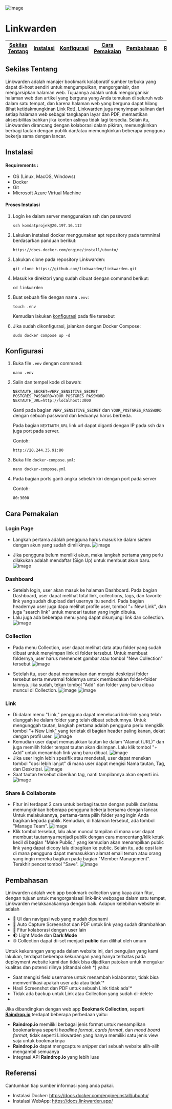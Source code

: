 ![image](https://github.com/rad3nz/mamo-komdat/assets/133312076/5214805f-ec44-4216-be7f-55705b59ae2e)

# Linkwarden

[Sekilas Tentang](#sekilas-tentang) | [Instalasi](#instalasi) | [Konfigurasi](#konfigurasi) | [Cara Pemakaian](#cara-pemakaian) | [Pembahasan](#pembahasan) | [Referensi](#referensi)
:---:|:---:|:---:|:---:|:---:|:---:

## Sekilas Tentang
Linkwarden adalah manajer bookmark kolaboratif sumber terbuka yang dapat di-host sendiri untuk mengumpulkan, mengorganisir, dan mengarsipkan halaman web. Tujuannya adalah untuk mengorganisir halaman web dan artikel yang berguna yang Anda temukan di seluruh web dalam satu tempat, dan karena halaman web yang berguna dapat hilang (lihat ketidakmungkinan Link Rot), Linkwarden juga menyimpan salinan dari setiap halaman web sebagai tangkapan layar dan PDF, memastikan aksesibilitas bahkan jika konten aslinya tidak lagi tersedia. Selain itu, Linkwarden dirancang dengan kolaborasi dalam pikiran, memungkinkan berbagi tautan dengan publik dan/atau memungkinkan beberapa pengguna bekerja sama dengan lancar.

## Instalasi

#### Requirements :
- OS (Linux, MacOS, Windows)
- Docker
- Git
- Microsoft Azure Virtual Machine

#### Proses Instalasi
1. Login ke dalam server menggunakan ssh dan password
   ```
   ssh komdatprojek@20.197.16.112
   ```
   
2. Lakukan instalasi docker menggunakan apt repository pada termninal
   berdasarkan panduan berikut:
   ```
   https://docs.docker.com/engine/install/ubuntu/
   ```
   
3. Lakukan clone pada repository Linkwarden:
   ```
   git clone https://github.com/linkwarden/linkwarden.git
   ```
   
4. Masuk ke direktori yang sudah dibuat dengan command berikut:
   ```
   cd linkwarden
   ```
   
5. Buat sebuah file dengan nama `.env`:
   ```
   touch .env
   ```
   Kemudian lakukan [konfigurasi](https://github.com/rad3nz/mamo-komdat/blob/main/README.md#konfigurasi) pada file tersebut
   

7. Jika sudah dikonfigurasi, jalankan dengan Docker Compose:
   ```
   sudo docker compose up -d
   ``` 


## Konfigurasi

1. Buka file `.env` dengan command:
   ```
   nano .env
   ```

2. Salin dan tempel kode di bawah:
   ```
   NEXTAUTH_SECRET=VERY_SENSITIVE_SECRET
   POSTGRES_PASSWORD=YOUR_POSTGRES_PASSWORD
   NEXTAUTH_URL=http://localhost:3000
   ```
   Ganti pada bagian `VERY_SENSITIVE_SECRET` dan `YOUR_POSTGRES_PASSWORD` dengan sebuah password dan keduanya harus berbeda.

   Pada bagian `NEXTAUTH_URL` link url dapat diganti dengan IP pada ssh dan juga port pada server.

   
   Contoh:
   ```
   http://20.244.35.91:80
   ```

4. Buka file `docker-compose.yml`:
   ```
   nano docker-compose.yml
   ```

5. Pada bagian ports ganti angka sebelah kiri dengan port pada server

   
   Contoh:
   ```
   80:3000
   ```
   


## Cara Pemakaian
### Login Page
- Langkah pertama adalah pengguna harus masuk ke dalam sistem dengan akun yang sudah dimilikinya.
![image](https://github.com/rad3nz/mamo-komdat/assets/133312076/b44d6422-cef3-4a95-ba5b-5e58d1e9e59f)

- Jika pengguna belum memiliki akun, maka langkah pertama yang perlu dilakukan adalah mendaftar (Sign Up) untuk membuat akun baru.
![image](https://github.com/rad3nz/mamo-komdat/assets/133312076/045ae652-2c71-498c-8d3f-f7a6f60b829a)

### Dashboard
- Setelah login, user akan masuk ke halaman Dashboard. Pada bagian Dashboard, user dapat melihat total link, collections, tags, dan favorite link yang sudah diupload dari usernya itu sendiri. Pada bagian headernya user juga dapa melihat  profile user, tombol "+ New Link", dan juga "search link" untuk mencari tautan yang ingin dibuka.
- Lalu juga ada beberapa menu yang dapat dikunjungi link dan collection.
![image](https://github.com/rad3nz/mamo-komdat/assets/133312076/59a28f9b-2372-4d9c-89e0-6c3329702d4b)

### Collection
- Pada menu Collection, user dapat melihat data atau folder yang sudah dibuat untuk menyimpan link di folder tersebut.
Untuk membuat foldernya, user harus memencet gambar atau tombol "New Collection" tersebut
![image](https://github.com/rad3nz/mamo-komdat/assets/133312076/39528a6a-c08d-4561-8fdc-4529d5e23962)

- Setelah itu, user dapat menamakan dan mengisi deskripsi folder tersebut serta mewarnai foldernya untuk membedakan folder-folder lainnya.
jika sudah, tekan tombol "Add" dan folder yang baru dibua muncul di Collection.
![image](https://github.com/rad3nz/mamo-komdat/assets/133312076/059bad45-f832-4b76-b17a-601892c9949e)
![image](https://github.com/rad3nz/mamo-komdat/assets/133312076/962bcd7b-cdb3-4394-8f1b-d83126885ea4)

### Link
- Di dalam menu "Link," pengguna dapat menelusuri link-link yang telah diunggah ke dalam folder yang telah dibuat sebelumnya.
  Untuk mengunggah tautan, langkah pertama adalah pengguna perlu mengklik tombol "+ New Link" yang terletak di bagian header paling kanan, dekat dengan profil user.
![image](https://github.com/rad3nz/mamo-komdat/assets/133312076/5115e3fc-41d8-4dc8-9f2c-86a00f965c06)
- Kemudian user dapat memasukkan tautan ke dalam "Alamat (URL)" dan juga memilih folder tempat tautan akan disimpan. Lalu klik tombol "+ Add" untuk menambah link yang baru dibuat.
![image](https://github.com/rad3nz/mamo-komdat/assets/133312076/7dc787a5-01eb-414a-8e47-820cae56b4c3)
- Jika user ingin lebih spesifik atau mendetail, user dapat menekan tombol "opsi lebih lanjut" di mana user dapat mengisi Nama tautan, Tag, dan Deskripsi.
![image](https://github.com/rad3nz/mamo-komdat/assets/133312076/42257160-c1e1-4b79-9a6e-962b5e24cc95)
- Saat tautan tersebut diberikan tag, nanti tampilannya akan seperti ini.
![image](https://github.com/rad3nz/mamo-komdat/assets/133312076/73c55817-d310-449a-a8ec-10939c45e840)

### Share & Collaborate
- Fitur ini terdapat 2 cara untuk berbagi tautan dengan publik dan/atau memungkinkan beberapa pengguna bekerja bersama dengan lancar. Untuk melakukannya, pertama-tama pilih folder yang ingin Anda bagikan kepada publik. Kemudian, di halaman tersebut, ada tombol "Manage Team".
![image](https://github.com/rad3nz/mamo-komdat/assets/133312076/3b9fb02b-7b51-4404-86bd-fba95e60db4a)
- Klik tombol tersebut, lalu akan muncul tampilan di mana user dapat membuat tautannya menjadi publik dengan cara mencentang/klik kotak kecil di bagian "Make Public," yang kemudian akan menampilkan public link yang dapat dicopy lalu dibagikan ke public. Selain itu, ada opsi lain di mana pengguna dapat memasukkan alamat email teman atau orang yang ingin mereka bagikan pada bagian "Member Management". Terakhir pencet tombol "Save".
![image](https://github.com/rad3nz/mamo-komdat/assets/133312076/143df8e5-e96b-4726-aaff-fc3754130d05)



## Pembahasan

Linkwarden adalah web app bookmark collection yang kaya akan fitur, dengan tujuan untuk mengorganisasi link-link webpages dalam satu tempat, Linkwarden melaksanakannya dengan baik. Adapun kelebihan website ini adalah
- 📱 UI dan navigasi web yang mudah dipahami
- 📸 Auto Capture Screenshot dan PDF untuk link yang sudah ditambahkan
- 👥 Fitur kolaborasi dengan user lain
- 🌓 Light Mode dan **Dark Mode**
- 🌐 Collection dapat di-set menjadi **public** dan dilihat oleh umum

Untuk kekurangan yang ada dalam website ini, dari pengujian yang kami lakukan, terdapat beberapa kekurangan yang hanya terbatas pada deployment website kami dan tidak bisa dijadikan patokan untuk mengukur kualitas dan potensi riilnya (ditandai oleh *) yaitu:
- Saat mengisi field username untuk menambah kolaborator, tidak bisa memverifikasi apakah user ada atau tidak'_*_
- Hasil Screenshot dan PDF untuk sebuah Link tidak ada'_*_
- Tidak ada backup untuk Link atau Collection yang sudah di-delete
- 

Jika dibandingkan dengan web app **Bookmark Collection**, seperti **[Raindrop.io](https://raindrop.io/)** terdapat beberapa perbedaan yaitu:
- **Raindrop.io** memiliki berbagai jenis format untuk menampilkan bookmarknya seperti _headline format_, _cards format_, dan _mood board format_, tidak seperti Linkwarden yang hanya memiliki satu jenis view saja untuk bookmarknya
- **Raindrop.io** dapat mengcapture _snippet_ dari sebuah website alih-alih mengambil semuanya
- Integrasi API **Raindrop.io** yang lebih luas

## Referensi

Cantumkan tiap sumber informasi yang anda pakai.

- Instalasi Docker:   https://docs.docker.com/engine/install/ubuntu/
- Instalasi WebApp:   https://docs.linkwarden.app/
